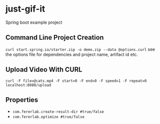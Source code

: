 # just-gif-it
Spring boot example project

## Command Line Project Creation
`curl start.spring.io/starter.zip -o demo.zip --data @options.curl`
see the options file for dependencies and project name, artifact id etc.

## Upload Video With CURL
`curl -F file=@cats.mp4 -F start=0 -F end=0 -F speed=1 -F repeat=0 localhost:8080/upload`

## Properties
* `com.fererlab.create-result-dir #true/false`
* `com.fererlab.optimize #true/false`
